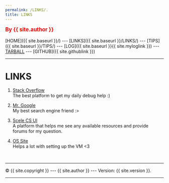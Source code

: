 ```yaml
---
permalink: /LINKS/.
title: LINKS
---
```

<span style="color:red; font-weight:bold; font-size:larger;">By {{ site.author }}</span>
<br><br>
[HOME]({{ site.baseurl }}/) ---
[LINKS]({{ site.baseurl }}/LINKS/) ---
[TIPS]({{ site.baseurl }}/TIPS/) ---
[LOG]({{ site.baseurl }}{{ site.myloglink }}) ---
[TARBALL](SandBox/cbkadal.tar.xz) ---
[GITHUB]({{ site.githublink }})
<br>
<hr>

# LINKS

1. [Stack Overflow](https://stackoverflow.com/)<br>
The best platform to get my daily debug help :)

2. [Mr. Google](https://www.google.com/)<br>
My best search engine friend :>

3. [Scele CS UI](https://scele.cs.ui.ac.id/)<br>
A platform that helps me see any available resources and provide forums for my question.

4. [OS Site](https://osp4diss.vlsm.org/W01-01.html)<br>
Helps a lot with setting up the VM <3

<br>
<hr>
&copy; {{ site.copyright }} --- {{ site.author }} --- Version: {{ site.version }}.
<hr>
<br>

